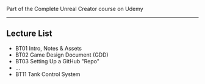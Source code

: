 Part of the Complete Unreal Creator course on Udemy

---

## Lecture List
* BT01 Intro, Notes & Assets
* BT02 Game Design Document (GDD)
* BT03 Setting Up a GitHub "Repo"
* ...
* BT11 Tank Control System
